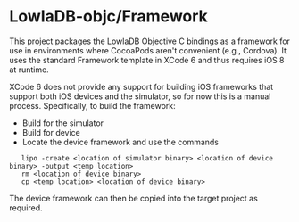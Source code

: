# LowlaDB-objc/Framework

This project packages the LowlaDB Objective C bindings as a framework for use in environments where CocoaPods aren't convenient (e.g., Cordova). It uses the standard Framework template in XCode 6 and thus requires iOS 8 at runtime.

XCode 6 does not provide any support for building iOS frameworks that support both iOS devices and the simulator, so for now this is a manual process. Specifically, to build the framework:

- Build for the simulator
- Build for device
- Locate the device framework and use the commands
 
 ```
    lipo -create <location of simulator binary> <location of device binary> -output <temp location>
	rm <location of device binary>
	cp <temp location> <location of device binary>
```
	
The device framework can then be copied into the target project as required.	